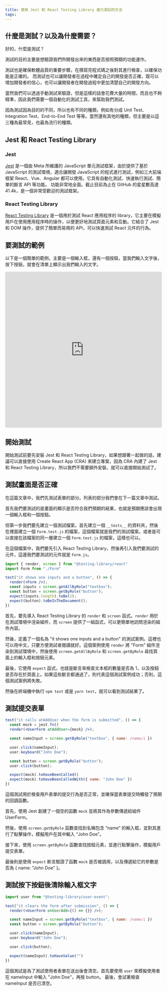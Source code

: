 ```yaml
---
title: 使用 Jest 和 React Testing Library 進行測試的方法
tags:
---
```


## 什麼是測試？以及為什麼需要？

好的，什麼是測試？

測試的目的主要是想驗證我們所開發出來的東西是否按照預期的功能運作。

測試也是確保軟體品質的重要步驟，在撰寫完程式碼之後對其進行檢查，以確保功能是正確的。
而測試也可以讓開發者在過程中確定自己的開發是否正確，既可以增加開發者的信心，也可以讓開發者在開發過程中更加清楚自己的開發方向。

當然我們可以透過手動測試來驗證，但是這樣的話會花費大量的時間，而且也不夠精準，因此我們需要一個自動化的測試工具，來幫助我們測試。

因為測試因為目的的不同，所以也有不同的種類，例如有分成 Unit Test、Integration Test、End-to-End Test 等等。當然還有其他的種類，但主要是以這三種為最常見，也最為流行的種類。

## Jest 和 React Testing Library

### Jest

[Jest](https://github.com/facebook/jest) 是一個由 Meta 所維護的 JavaScript 單元測試框架，由於提供了基於 JavaScript 的測試環境，適合讓開發 JavaScript 的程式進行測試，例如三大前端框架 React、Vue、Angular 都可以使用。它具有自動化測試、快速執行測試、簡單的斷言 API 等功能。 功能非常地全面。截止目前為止在 GitHub 的星星數高達 41.4k，是一個非常受歡迎的測試框架。

### React Testing Library

[React Testing Library](https://github.com/testing-library/react-testing-library) 是一個用於測試 React 應用程序的 library，它主要在模擬用戶在使用應用程序時的操作，以便更好地測試頁面元素和互動。它結合了 Jest 和 DOM 操作，提供了簡單而易用的 API，可以快速測試 React 元件的行為。

## 要測試的範例

以下是一個簡單的範例，主要是一個輸入框，還有一個按鈕，當我們輸入文字後，按下按鈕，就會在清單上顯示出我們輸入的文字。

<iframe src="https://codesandbox.io/embed/ecstatic-sun-sigkc7?fontsize=14&hidenavigation=1&theme=dark"
     style="width:100%; height:500px; border:0; border-radius: 4px; overflow:hidden;"
     title="ecstatic-sun-sigkc7"
     allow="accelerometer; ambient-light-sensor; camera; encrypted-media; geolocation; gyroscope; hid; microphone; midi; payment; usb; vr; xr-spatial-tracking"
     sandbox="allow-forms allow-modals allow-popups allow-presentation allow-same-origin allow-scripts"
   ></iframe>

## 開始測試

開始測試前要先安裝 Jest 和 React Testing Library，如果想跟著一起做的話，建議可以直接使用 Create React App (CRA) 來建立專案，因為 CRA 內建了 Jest 和 React Testing Library，所以我們不需要額外安裝，就可以直接開始測試了。

## 測試畫面是否正確

在這篇文章中，我們先測試表單的部分。列表的部分我們會在下一篇文章中測試。

首先我們要測試的是畫面的顯示是否符合我們預期的結果，也就是預期應該會出現一個輸入框和一個按鈕。

但第一步我們要先建立一個測試檔案，首先建立一個 `__tests__` 的資料夾，然後在裡面建立一個 `Form.test.js` 的檔案，這個檔案就是我們的測試檔案。或者是可以直接在該檔案的同一層建立一個 `Form.test.js` 的檔案，這樣也可以。

在這個檔案中，我們要先引入 React Testing Library，然後再引入我們要測試的元件，這邊我們要測試的元件就是 `Form.js`。

```jsx
import { render, screen } from "@testing-library/react"
import Form from "./Form"

test("it shows one inputs and a button", () => {
  render(<Form />);
  const inputs = screen.getAllByRole("textbox");
  const button = screen.getByRole("button");
  expect(inputs.length).toBe(1);
  expect(button).toBeInTheDocument();
})
```

首先，要先導入 React Testing Library 的 `render` 和 `screen` 函式。`render` 用於在測試環境中渲染組件，而 `screen` 提供了一組函式，可以更簡單地訪問渲染的組件內容。

然後，定義了一個名為 "it shows one inputs and a button" 的測試案例。這裡也可以用中文，只要方便測試者閱讀就好。這個案例使用 `render` 將 "Form" 組件渲染到測試環境中，然後使用 `screen.getAllByRole` 和 `screen.getByRole` 尋找頁面上的輸入框和按鈕元素。

最後，它使用 `expect` 函式，也就是斷言來檢查文本框的數量是否為 1，以及按鈕是否存在於頁面上。如果這些斷言都通過了，則代表這個測試案例成功；否則，這個測試案例將失敗。

然後在終端機中執行 `npm test` 或是 `yarn test`，就可以看到測試結果了。

## 測試提交表單

```jsx
test("it calls atAddUser when the form is submitted", () => {
  const mock = jest.fn()
  render(<UserForm atAddUser={mock} />);

  const nameInput = screen.getByRole("textbox", { name: /name/i })

  user.click(nameInput);
  user.keyboard("John Doe");

  const button = screen.getByRole("button");
  user.click(button);

  expect(mock).toHaveBeenCalled()
  expect(mock).toHaveBeenCalledWith({ name: "John Doe" })
})
```

這個測試用於檢查用戶表單的提交行為是否正常，並確保當表單提交時觸發了預期的回調函數。

首先，使用 Jest 創建了一個空的函數 `mock` 並將其作為參數傳遞給組件 UserForm。

然後，使用 `screen.getByRole` 函數查找到名稱包含 “name” 的輸入框，並對其進行了點擊操作，模擬用戶在其中輸入 “John Doe”。

接下來，使用 `screen.getByRole` 函數查找按鈕元素，並進行點擊操作，模擬用戶提交表單。

最後則是使用 `expect` 断言驗證了函數 `mock` 是否被調用，以及傳遞給它的參數是否為 { name: "John Doe" }。

## 測試按下按鈕後清除輸入框文字

```jsx
import user from "@testing-library/user-event";

test("it clears the form after submission", () => {
  render(<UserForm onUserAdd={() => {}} />);

  const nameInput = screen.getByRole("textbox", { name: /name/i })
  const button = screen.getByRole("button");

  user.click(nameInput);
  user.keyboard("John Doe");

  user.click(button);

  expect(nameInput).toHaveValue("")
})
```

這個測試是為了測試使用者表單在送出後會清空。首先要使用 `user` 來模擬使用者在 nameInput 中輸入 "John Doe"，再按 button。
最後，會試著檢查 nameInput 是否已清空。
